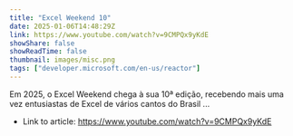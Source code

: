 ```yaml
---
title: "Excel Weekend 10"
date: 2025-01-06T14:48:29Z
link: https://www.youtube.com/watch?v=9CMPQx9yKdE
showShare: false
showReadTime: false
thumbnail: images/misc.png
tags: ["developer.microsoft.com/en-us/reactor"]
---
```

Em 2025, o Excel Weekend chega à sua 10ª edição, recebendo mais uma vez entusiastas de Excel de vários cantos do Brasil ...

- Link to article: https://www.youtube.com/watch?v=9CMPQx9yKdE